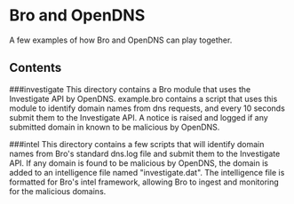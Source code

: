 Bro and OpenDNS
===============
A few examples of how Bro and OpenDNS can play together. 


Contents
--------

###investigate
This directory contains a Bro module that uses the Investigate API by OpenDNS. 
example.bro contains a script that uses this module to identify domain names from dns requests, and every 10 seconds submit them to the Investigate API. A notice is raised and logged if any submitted domain in known to be malicious by OpenDNS.


###intel
This directory contains a few scripts that will identify domain names from Bro's standard dns.log file and submit them to the Investigate API. If any domain is found to be malicious by OpenDNS, the domain is added to an intelligence file named "investigate.dat". The intelligence file is formatted for Bro's intel framework, allowing Bro to ingest and monitoring for the malicious domains.
